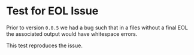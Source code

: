# Test for EOL Issue

Prior to version `0.0.5` we had a bug such that in a files without a final EOL
the associated output would have whitespace errors.

This test reproduces the issue.
